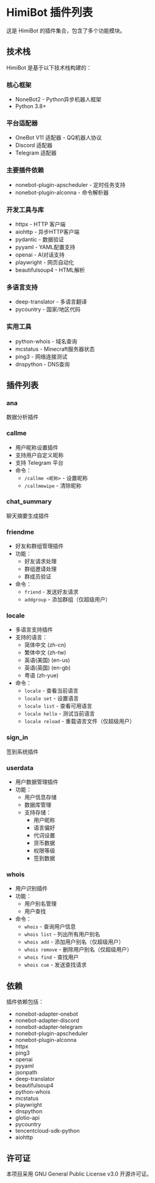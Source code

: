 # HimiBot 插件列表

这是 HimiBot 的插件集合，包含了多个功能模块。

## 技术栈

HimiBot 是基于以下技术栈构建的：

### 核心框架
- NoneBot2 - Python异步机器人框架
- Python 3.8+

### 平台适配器
- OneBot V11 适配器 - QQ机器人协议
- Discord 适配器
- Telegram 适配器

### 主要插件依赖
- nonebot-plugin-apscheduler - 定时任务支持
- nonebot-plugin-alconna - 命令解析器

### 开发工具与库
- httpx - HTTP 客户端
- aiohttp - 异步HTTP客户端
- pydantic - 数据验证
- pyyaml - YAML配置支持
- openai - AI对话支持
- playwright - 网页自动化
- beautifulsoup4 - HTML解析

### 多语言支持
- deep-translator - 多语言翻译
- pycountry - 国家/地区代码

### 实用工具
- python-whois - 域名查询
- mcstatus - Minecraft服务器状态
- ping3 - 网络连接测试
- dnspython - DNS查询

## 插件列表

### ana
数据分析插件

### callme
- 用户昵称设置插件
- 支持用户自定义昵称
- 支持 Telegram 平台
- 命令：
  - `/callme <昵称>` - 设置昵称
  - `/callmewipe` - 清除昵称

### chat_summary
聊天摘要生成插件

### friendme
- 好友和群组管理插件
- 功能：
  - 好友请求处理
  - 群组邀请处理
  - 群成员验证
- 命令：
  - `friend` - 发送好友请求
  - `addgroup` - 添加群组（仅超级用户）

### locale
- 多语言支持插件
- 支持的语言：
  - 简体中文 (zh-cn)
  - 繁体中文 (zh-tw)
  - 英语(美国) (en-us)
  - 英语(英国) (en-gb)
  - 粤语 (zh-yue)
- 命令：
  - `locale` - 查看当前语言
  - `locale set` - 设置语言
  - `locale list` - 查看可用语言
  - `locale hello` - 测试当前语言
  - `locale reload` - 重载语言文件（仅超级用户）

### sign_in
签到系统插件

### userdata
- 用户数据管理插件
- 功能：
  - 用户信息存储
  - 数据库管理
  - 支持存储：
    - 用户昵称
    - 语言偏好
    - 代词设置
    - 货币数据
    - 权限等级
    - 签到数据

### whois
- 用户识别插件
- 功能：
  - 用户别名管理
  - 用户查找
- 命令：
  - `whois` - 查询用户信息
  - `whois list` - 列出所有用户别名
  - `whois add` - 添加用户别名（仅超级用户）
  - `whois remove` - 删除用户别名（仅超级用户）
  - `whois find` - 查找用户
  - `whois cue` - 发送查找请求

## 依赖

插件依赖包括：
- nonebot-adapter-onebot
- nonebot-adapter-discord
- nonebot-adapter-telegram
- nonebot-plugin-apscheduler
- nonebot-plugin-alconna
- httpx
- ping3
- openai
- pyyaml
- jsonpath
- deep-translator
- beautifulsoup4
- python-whois
- mcstatus
- playwright
- dnspython
- glotio-api
- pycountry
- tencentcloud-sdk-python
- aiohttp

## 许可证

本项目采用 GNU General Public License v3.0 开源许可证。
